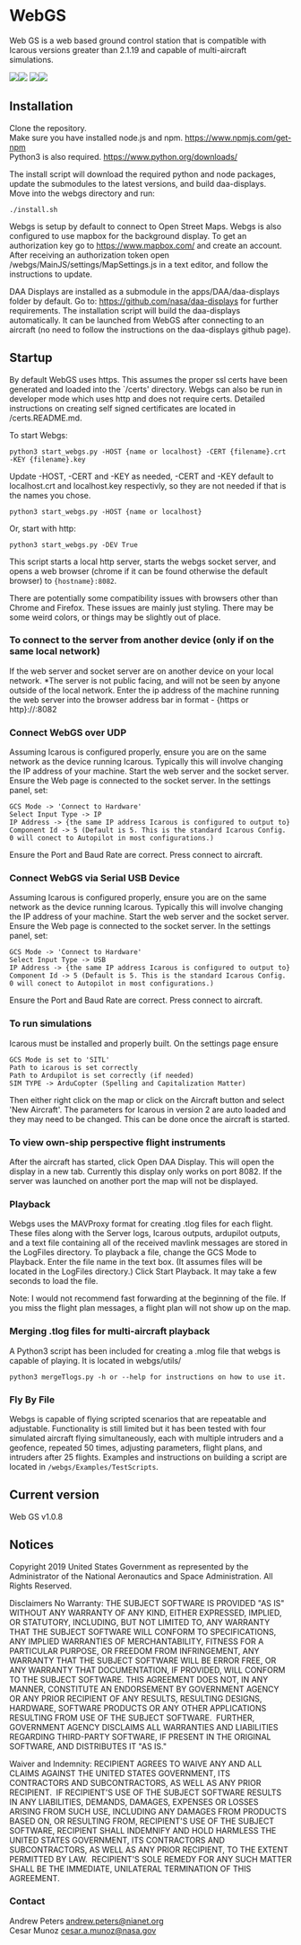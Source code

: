# WebGS

Web GS is a web based ground control station that is compatible with Icarous versions greater than 2.1.19 and capable of multi-aircraft simulations.

![](screenshots/screenshot1_webgs.png)![](screenshots/screenshot2_webgs.png)
![](screenshots/screenshot4_webgs.png)![](screenshots/screenshot3_webgs.png)

## Installation

Clone the repository.  
Make sure you have installed node.js and npm. <https://www.npmjs.com/get-npm>  
Python3 is also required. <https://www.python.org/downloads/>

The install script will download the required python and node packages, update the submodules to the latest versions, and build daa-displays.  
Move into the webgs directory and run:  

    ./install.sh

Webgs is setup by default to connect to Open Street Maps. Webgs is also configured to use mapbox for the background display. To get an authorization key go to <https://www.mapbox.com/> and create an account. After receiving an authorization token open /webgs/MainJS/settings/MapSettings.js in a text editor, and follow the instructions to update.

DAA Displays are installed as a submodule in the apps/DAA/daa-displays folder by default. Go to: <https://github.com/nasa/daa-displays> for further requirements. The installation script will build the daa-displays automatically. It can be launched from WebGS after connecting to an aircraft (no need to follow the instructions on the daa-displays github page).

## Startup
By default WebGS uses https. This assumes the proper ssl certs have been generated and loaded into the `/certs' directory. Webgs can also be run in developer mode which uses http and does not require certs. Detailed instructions on creating self signed certificates are located in /certs.README.md.

To start Webgs:

    python3 start_webgs.py -HOST {name or localhost} -CERT {filename}.crt -KEY {filename}.key

Update -HOST, -CERT and -KEY as needed, -CERT and -KEY default to localhost.crt and localhost.key respectivly, so they are not needed if that is the names you chose.

    python3 start_webgs.py -HOST {name or localhost}

Or, start with http:

    python3 start_webgs.py -DEV True

This script starts a local http server, starts the webgs socket server, and opens a web browser (chrome if it can be found otherwise the default browser) to `{hostname}:8082`.

There are potentially some compatibility issues with browsers other than Chrome and Firefox. These issues are mainly just styling. There may be some weird colors, or things may be slightly out of place.

### To connect to the server from another device (only if on the same local network)

If the web server and socket server are on another device on your local network. *The server is not public facing, and will not be seen by anyone outside of the local network. Enter the ip address of the machine running the web server into the browser address bar in format - {https or http}://<hostname>:8082 

### Connect WebGS over UDP

Assuming Icarous is configured properly, ensure you are on the same network as the device running Icarous. Typically this will involve changing the IP address of your machine. Start the web server and the socket server. Ensure the Web page is connected to the socket server. In the settings panel, set:

    GCS Mode -> 'Connect to Hardware'
    Select Input Type -> IP
    IP Address -> {the same IP address Icarous is configured to output to}
    Component Id -> 5 (Default is 5. This is the standard Icarous Config. 0 will conect to Autopilot in most configurations.)

Ensure the Port and Baud Rate are correct. Press connect to aircraft.

### Connect WebGS via Serial USB Device

Assuming Icarous is configured properly, ensure you are on the same network as the device running Icarous. Typically this will involve changing the IP address of your machine. Start the web server and the socket server. Ensure the Web page is connected to the socket server. In the settings panel, set:

    GCS Mode -> 'Connect to Hardware'
    Select Input Type -> USB
    IP Address -> {the same IP address Icarous is configured to output to}
    Component Id -> 5 (Default is 5. This is the standard Icarous Config. 0 will conect to Autopilot in most configurations.)

Ensure the Port and Baud Rate are correct. Press connect to aircraft.

### To run simulations

Icarous must be installed and properly built. On the settings page ensure

    GCS Mode is set to 'SITL'
    Path to icarous is set correctly
    Path to Ardupilot is set correctly (if needed)
    SIM TYPE -> ArduCopter (Spelling and Capitalization Matter)

Then either right click on the map or click on the Aircraft button and select 'New Aircraft'. The parameters for Icarous in version 2 are auto loaded and they may need to be changed. This can be done once the aircraft is started.

### To view own-ship perspective flight instruments

After the aircraft has started, click Open DAA Display. This will open the display in a new tab. Currently this display only works on port 8082. If the server was launched on another port the map will not be displayed.

### Playback

Webgs uses the MAVProxy format for creating .tlog files for each flight. These files along with the Server logs, Icarous outputs, ardupilot outputs, and a text file containing all of the received mavlink messages are stored in the LogFiles directory. To playback a file, change the GCS Mode to Playback. Enter the file name in the text box. (It assumes files will be located in the LogFiles directory.) Click Start Playback. It may take a few seconds to load the file.

Note: I would not recommend fast forwarding at the beginning of the file. If you miss the flight plan messages, a flight plan will not show up on the map.

### Merging .tlog files for multi-aircraft playback

A Python3 script has been included for creating a .mlog file that webgs is capable of playing. It is located in webgs/utils/

    python3 mergeTlogs.py -h or --help for instructions on how to use it.

### Fly By File

Webgs is capable of flying scripted scenarios that are repeatable and adjustable. Functionality is still limited but it has been tested with four simulated aircraft flying simultaneously, each with multiple intruders and a geofence, repeated 50 times, adjusting parameters, flight plans, and intruders after 25 flights. Examples and instructions on building a script are located in `/webgs/Examples/TestScripts`.

## Current version

Web GS v1.0.8

## Notices

Copyright 2019 United States Government as represented by the Administrator of the National Aeronautics
and Space Administration. All Rights Reserved.

Disclaimers
No Warranty: THE SUBJECT SOFTWARE IS PROVIDED "AS IS" WITHOUT ANY WARRANTY OF ANY
KIND, EITHER EXPRESSED, IMPLIED, OR STATUTORY, INCLUDING, BUT NOT LIMITED TO, ANY
WARRANTY THAT THE SUBJECT SOFTWARE WILL CONFORM TO SPECIFICATIONS, ANY IMPLIED
WARRANTIES OF MERCHANTABILITY, FITNESS FOR A PARTICULAR PURPOSE, OR FREEDOM FROM
INFRINGEMENT, ANY WARRANTY THAT THE SUBJECT SOFTWARE WILL BE ERROR FREE, OR ANY
WARRANTY THAT DOCUMENTATION, IF PROVIDED, WILL CONFORM TO THE SUBJECT SOFTWARE.
THIS AGREEMENT DOES NOT, IN ANY MANNER, CONSTITUTE AN ENDORSEMENT BY GOVERNMENT
AGENCY OR ANY PRIOR RECIPIENT OF ANY RESULTS, RESULTING DESIGNS, HARDWARE,
SOFTWARE PRODUCTS OR ANY OTHER APPLICATIONS RESULTING FROM USE OF THE SUBJECT
SOFTWARE.  FURTHER, GOVERNMENT AGENCY DISCLAIMS ALL WARRANTIES AND LIABILITIES
REGARDING THIRD-PARTY SOFTWARE, IF PRESENT IN THE ORIGINAL SOFTWARE, AND
DISTRIBUTES IT "AS IS."

Waiver and Indemnity:
RECIPIENT AGREES TO WAIVE ANY AND ALL CLAIMS AGAINST THE UNITED
STATES GOVERNMENT, ITS CONTRACTORS AND SUBCONTRACTORS, AS WELL AS ANY PRIOR
RECIPIENT.  IF RECIPIENT'S USE OF THE SUBJECT SOFTWARE RESULTS IN ANY LIABILITIES,
DEMANDS, DAMAGES, EXPENSES OR LOSSES ARISING FROM SUCH USE, INCLUDING ANY
DAMAGES FROM PRODUCTS BASED ON, OR RESULTING FROM, RECIPIENT'S USE OF THE SUBJECT
SOFTWARE, RECIPIENT SHALL INDEMNIFY AND HOLD HARMLESS THE UNITED STATES
GOVERNMENT, ITS CONTRACTORS AND SUBCONTRACTORS, AS WELL AS ANY PRIOR RECIPIENT,
TO THE EXTENT PERMITTED BY LAW.  RECIPIENT'S SOLE REMEDY FOR ANY SUCH MATTER SHALL
BE THE IMMEDIATE, UNILATERAL TERMINATION OF THIS AGREEMENT.

### Contact

Andrew Peters andrew.peters@nianet.org  
Cesar Munoz cesar.a.munoz@nasa.gov
